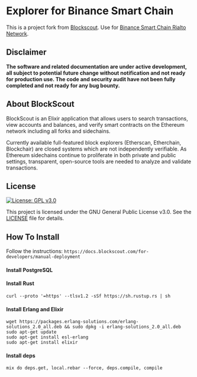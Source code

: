 # Explorer for Binance Smart Chain
This is a project fork from [Blockscout](https://github.com/poanetwork/blockscout). Use for [Binance Smart Chain Rialto Network](https://explorer.binance.org/smart-testnet).

## Disclaimer
**The software and related documentation are under active development, all subject to potential future change without notification and not ready for production use. The code and security audit have not been fully completed and not ready for any bug bounty.**

## About BlockScout

BlockScout is an Elixir application that allows users to search transactions, view accounts and balances, and verify smart contracts on the Ethereum network including all forks and sidechains.

Currently available full-featured block explorers (Etherscan, Etherchain, Blockchair) are closed systems which are not independently verifiable.  As Ethereum sidechains continue to proliferate in both private and public settings, transparent, open-source tools are needed to analyze and validate transactions.

## License

[![License: GPL v3.0](https://img.shields.io/badge/License-GPL%20v3-blue.svg)](https://www.gnu.org/licenses/gpl-3.0)

This project is licensed under the GNU General Public License v3.0. See the [LICENSE](LICENSE) file for details.


## How To Install

Follow the instructions: `https://docs.blockscout.com/for-developers/manual-deployment`

#### Install PostgreSQL

#### Install Rust

```
curl --proto '=https' --tlsv1.2 -sSf https://sh.rustup.rs | sh
```

#### Install Erlang and Elixir

```
wget https://packages.erlang-solutions.com/erlang-solutions_2.0_all.deb && sudo dpkg -i erlang-solutions_2.0_all.deb
sudo apt-get update
sudo apt-get install esl-erlang
sudo apt-get install elixir
```

#### Install deps

```
mix do deps.get, local.rebar --force, deps.compile, compile
```

